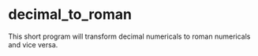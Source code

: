 # decimal_to_roman
This short program will transform decimal numericals to roman numericals and vice versa.
